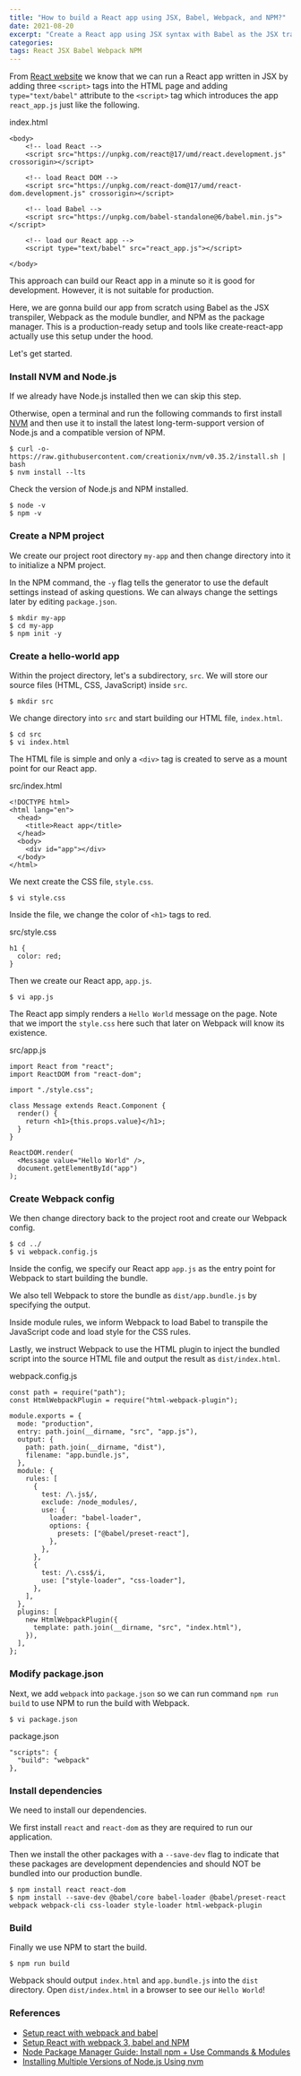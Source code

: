 ```yaml
---
title: "How to build a React app using JSX, Babel, Webpack, and NPM?"
date: 2021-08-20
excerpt: "Create a React app using JSX syntax with Babel as the JSX transpiler, Webpack as the module bundler, and NPM as the package manager."
categories:
tags: React JSX Babel Webpack NPM
---
```


From [React website](https://reactjs.org/docs/add-react-to-a-website.html) we know that we can run a React app written in JSX by adding three `<script>` tags into the HTML page and adding `type="text/babel"` attribute to the `<script>` tag which introduces the app `react_app.js` just like the following.

<div class="codeblock-label">index.html</div>

```
<body>
    <!-- load React -->
    <script src="https://unpkg.com/react@17/umd/react.development.js" crossorigin></script>

    <!-- load React DOM -->
    <script src="https://unpkg.com/react-dom@17/umd/react-dom.development.js" crossorigin></script>

    <!-- load Babel -->
    <script src="https://unpkg.com/babel-standalone@6/babel.min.js"></script>

    <!-- load our React app -->
    <script type="text/babel" src="react_app.js"></script>

</body>
```

This approach can build our React app in a minute so it is good for development. However, it is not suitable for production.

Here, we are gonna build our app from scratch using Babel as the JSX transpiler, Webpack as the module bundler, and NPM as the package manager. This is a production-ready setup and tools like create-react-app actually use this setup under the hood.

Let's get started.

### Install NVM and Node.js

If we already have Node.js installed then we can skip this step.

Otherwise, open a terminal and run the following commands to first install [NVM](https://github.com/nvm-sh/nvm) and then use it to install the latest long-term-support version of Node.js and a compatible version of NPM.

```
$ curl -o- https://raw.githubusercontent.com/creationix/nvm/v0.35.2/install.sh | bash
$ nvm install --lts
```

Check the version of Node.js and NPM installed.

```
$ node -v
$ npm -v
```

### Create a NPM project

We create our project root directory `my-app` and then change directory into it to initialize a NPM project.

In the NPM command, the `-y` flag tells the generator to use the default settings instead of asking questions. We can always change the settings later by editing `package.json`.

```
$ mkdir my-app
$ cd my-app
$ npm init -y
```

### Create a hello-world app

Within the project directory, let's a subdirectory, `src`. We will store our source files (HTML, CSS, JavaScript) inside `src`.

```
$ mkdir src
```

We change directory into `src` and start building our HTML file, `index.html`.

```
$ cd src
$ vi index.html
```

The HTML file is simple and only a `<div>` tag is created to serve as a mount point for our React app.

<div class="codeblock-label">src/index.html</div>

```
<!DOCTYPE html>
<html lang="en">
  <head>
    <title>React app</title>
  </head>
  <body>
    <div id="app"></div>
  </body>
</html>
```

We next create the CSS file, `style.css`.

```
$ vi style.css
```

Inside the file, we change the color of `<h1>` tags to red.

<div class="codeblock-label">src/style.css</div>

```
h1 {
  color: red;
}
```

Then we create our React app, `app.js`.

```
$ vi app.js
```

The React app simply renders a `Hello World` message on the page. Note that we import the `style.css` here such that later on Webpack will know its existence.

<div class="codeblock-label">src/app.js</div>

```
import React from "react";
import ReactDOM from "react-dom";

import "./style.css";

class Message extends React.Component {
  render() {
    return <h1>{this.props.value}</h1>;
  }
}

ReactDOM.render(
  <Message value="Hello World" />,
  document.getElementById("app")
);
```

### Create Webpack config

We then change directory back to the project root and create our Webpack config.

```
$ cd ../
$ vi webpack.config.js
```

Inside the config, we specify our React app `app.js` as the entry point for Webpack to start building the bundle.

We also tell Webpack to store the bundle as `dist/app.bundle.js` by specifying the output.

Inside module rules, we inform Webpack to load Babel to transpile the JavaScript code and load style for the CSS rules.

Lastly, we instruct Webpack to use the HTML plugin to inject the bundled script into the source HTML file and output the result as `dist/index.html`.

<div class="codeblock-label">webpack.config.js</div>

```
const path = require("path");
const HtmlWebpackPlugin = require("html-webpack-plugin");

module.exports = {
  mode: "production",
  entry: path.join(__dirname, "src", "app.js"),
  output: {
    path: path.join(__dirname, "dist"),
    filename: "app.bundle.js",
  },
  module: {
    rules: [
      {
        test: /\.js$/,
        exclude: /node_modules/,
        use: {
          loader: "babel-loader",
          options: {
            presets: ["@babel/preset-react"],
          },
        },
      },
      {
        test: /\.css$/i,
        use: ["style-loader", "css-loader"],
      },
    ],
  },
  plugins: [
    new HtmlWebpackPlugin({
      template: path.join(__dirname, "src", "index.html"),
    }),
  ],
};
```

### Modify package.json

Next, we add `webpack` into `package.json` so we can run command `npm run build` to use NPM to run the build with Webpack.

```
$ vi package.json
```

<div class="codeblock-label">package.json</div>

```
"scripts": {
  "build": "webpack"
},
```

### Install dependencies

We need to install our dependencies.

We first install `react` and `react-dom` as they are required to run our application.

Then we install the other packages with a `--save-dev` flag to indicate that these packages are development dependencies and should NOT be bundled into our production bundle.

```
$ npm install react react-dom
$ npm install --save-dev @babel/core babel-loader @babel/preset-react webpack webpack-cli css-loader style-loader html-webpack-plugin
```

### Build

Finally we use NPM to start the build.

```
$ npm run build
```

Webpack should output `index.html` and `app.bundle.js` into the `dist` directory. Open `dist/index.html` in a browser to see our `Hello World`!

### References

- [Setup react with webpack and babel](https://medium.com/age-of-awareness/setup-react-with-webpack-and-babel-5114a14a47e9#9b0c)
- [Setup React with webpack 3, babel and NPM](https://blog.jakoblind.no/react-with-webpack-babel-npm/)
- [Node Package Manager Guide: Install npm + Use Commands & Modules](https://www.sitepoint.com/npm-guide/)
- [Installing Multiple Versions of Node.js Using nvm](https://www.sitepoint.com/quick-tip-multiple-versions-node-nvm/)
